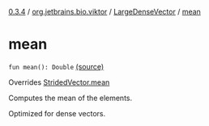[0.3.4](../../index.md) / [org.jetbrains.bio.viktor](../index.md) / [LargeDenseVector](index.md) / [mean](.)

# mean

`fun mean(): Double` [(source)](https://github.com/JetBrains-Research/viktor/blob/0.3.4/src/main/kotlin/org/jetbrains/bio/viktor/DenseVector.kt#L62)

Overrides [StridedVector.mean](../-strided-vector/mean.md)

Computes the mean of the elements.

Optimized for dense vectors.

